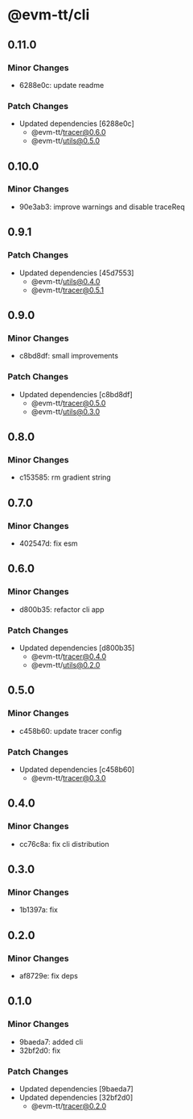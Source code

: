 # @evm-tt/cli

## 0.11.0

### Minor Changes

- 6288e0c: update readme

### Patch Changes

- Updated dependencies [6288e0c]
  - @evm-tt/tracer@0.6.0
  - @evm-tt/utils@0.5.0

## 0.10.0

### Minor Changes

- 90e3ab3: improve warnings and disable traceReq

## 0.9.1

### Patch Changes

- Updated dependencies [45d7553]
  - @evm-tt/utils@0.4.0
  - @evm-tt/tracer@0.5.1

## 0.9.0

### Minor Changes

- c8bd8df: small improvements

### Patch Changes

- Updated dependencies [c8bd8df]
  - @evm-tt/tracer@0.5.0
  - @evm-tt/utils@0.3.0

## 0.8.0

### Minor Changes

- c153585: rm gradient string

## 0.7.0

### Minor Changes

- 402547d: fix esm

## 0.6.0

### Minor Changes

- d800b35: refactor cli app

### Patch Changes

- Updated dependencies [d800b35]
  - @evm-tt/tracer@0.4.0
  - @evm-tt/utils@0.2.0

## 0.5.0

### Minor Changes

- c458b60: update tracer config

### Patch Changes

- Updated dependencies [c458b60]
  - @evm-tt/tracer@0.3.0

## 0.4.0

### Minor Changes

- cc76c8a: fix cli distribution

## 0.3.0

### Minor Changes

- 1b1397a: fix

## 0.2.0

### Minor Changes

- af8729e: fix deps

## 0.1.0

### Minor Changes

- 9baeda7: added cli
- 32bf2d0: fix

### Patch Changes

- Updated dependencies [9baeda7]
- Updated dependencies [32bf2d0]
  - @evm-tt/tracer@0.2.0
